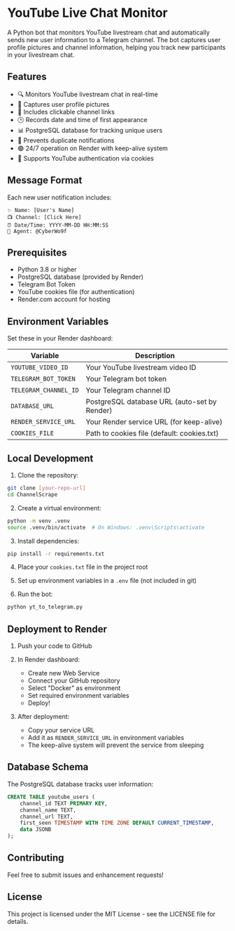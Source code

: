 # YouTube Live Chat Monitor

A Python bot that monitors YouTube livestream chat and automatically sends new user information to a Telegram channel. The bot captures user profile pictures and channel information, helping you track new participants in your livestream chat.

## Features

- 🔍 Monitors YouTube livestream chat in real-time
- 📸 Captures user profile pictures
- 🔗 Includes clickable channel links
- 🕒 Records date and time of first appearance
- 📊 PostgreSQL database for tracking unique users
- 🔄 Prevents duplicate notifications
- 🟢 24/7 operation on Render with keep-alive system
- 🍪 Supports YouTube authentication via cookies

## Message Format

Each new user notification includes:
```
✨ Name: [User's Name]
📺 Channel: [Click Here]
⏰ Date/Time: YYYY-MM-DD HH:MM:SS
🤖 Agent: @CyberWo9f
```

## Prerequisites

- Python 3.8 or higher
- PostgreSQL database (provided by Render)
- Telegram Bot Token
- YouTube cookies file (for authentication)
- Render.com account for hosting

## Environment Variables

Set these in your Render dashboard:

| Variable | Description |
|----------|-------------|
| `YOUTUBE_VIDEO_ID` | Your YouTube livestream video ID |
| `TELEGRAM_BOT_TOKEN` | Your Telegram bot token |
| `TELEGRAM_CHANNEL_ID` | Your Telegram channel ID |
| `DATABASE_URL` | PostgreSQL database URL (auto-set by Render) |
| `RENDER_SERVICE_URL` | Your Render service URL (for keep-alive) |
| `COOKIES_FILE` | Path to cookies file (default: cookies.txt) |

## Local Development

1. Clone the repository:
```bash
git clone [your-repo-url]
cd ChannelScrape
```

2. Create a virtual environment:
```bash
python -m venv .venv
source .venv/bin/activate  # On Windows: .venv\Scripts\activate
```

3. Install dependencies:
```bash
pip install -r requirements.txt
```

4. Place your `cookies.txt` file in the project root

5. Set up environment variables in a `.env` file (not included in git)

6. Run the bot:
```bash
python yt_to_telegram.py
```

## Deployment to Render

1. Push your code to GitHub

2. In Render dashboard:
   - Create new Web Service
   - Connect your GitHub repository
   - Select "Docker" as environment
   - Set required environment variables
   - Deploy!

3. After deployment:
   - Copy your service URL
   - Add it as `RENDER_SERVICE_URL` in environment variables
   - The keep-alive system will prevent the service from sleeping

## Database Schema

The PostgreSQL database tracks user information:

```sql
CREATE TABLE youtube_users (
    channel_id TEXT PRIMARY KEY,
    channel_name TEXT,
    channel_url TEXT,
    first_seen TIMESTAMP WITH TIME ZONE DEFAULT CURRENT_TIMESTAMP,
    data JSONB
);
```

## Contributing

Feel free to submit issues and enhancement requests!

## License

This project is licensed under the MIT License - see the LICENSE file for details.

